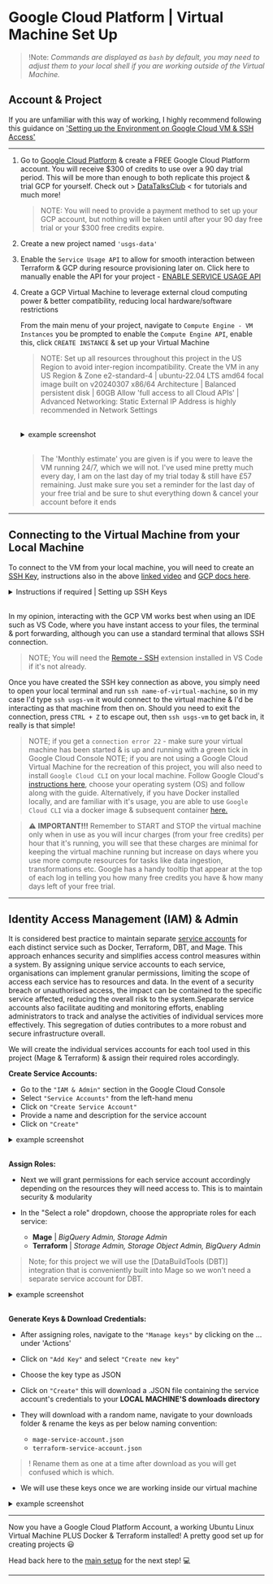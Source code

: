 # Google Cloud Platform | Virtual Machine Set Up

> !Note: _Commands are displayed as `bash` by default, you may need to adjust them to your local shell if you are working outside of the Virtual Machine._

## Account & Project

If you are unfamiliar with this way of working, I highly recommend following this guidance on ['Setting up the Environment on Google Cloud VM & SSH Access'](https://youtu.be/ae-CV2KfoN0?list=PL3MmuxUbc_hJed7dXYoJw8DoCuVHhGEQb)

----------------------

1. Go to [Google Cloud Platform](https://cloud.google.com) & create a FREE Google Cloud Platform account. You will receive $300 of credits to use over a 90 day trial period. This will be more than enough to both replicate this project & trial GCP for yourself. Check out > [DataTalksClub](https://www.youtube.com/c/DataTalksClub) < for tutorials and much more!

    > NOTE:  You will need to provide a payment method to set up your GCP account, but nothing will be taken until after your 90 day free trial or your $300 free credits expire.

2. Create a new project named `'usgs-data'`

3. Enable the `Service Usage API` to allow for smooth interaction between Terraform & GCP during resource provisioning later on. Click here to manually enable the API for your project - [ENABLE SERVICE USAGE API](https://console.cloud.google.com/apis/library/serviceusage.googleapis.com/)

4. Create a GCP Virtual Machine to leverage external cloud computing power & better compatibility, reducing local hardware/software restrictions

    From the main menu of your project, navigate to `Compute Engine - VM Instances` you be prompted to enable the `Compute Engine API`, enable this, click `CREATE INSTANCE` & set up your Virtual Machine

    > NOTE:
    >Set up all resources throughout this project in the US Region to avoid inter-region incompatibility. Create the VM in any US Region & Zone
    > e2-standard-4 | ubuntu-22.04 LTS amd64 focal image built on v20240307 x86/64 Architecture | Balanced persistent disk | 60GB
    >Allow 'full access to all Cloud APIs' | Advanced Networking: Static External IP Address is highly recommended in Network Settings

    <br>
    <details>
    <summary>example screenshot</summary>
    <img src="../images/machine-config1.jpg" alt="VM-CONFIG1" height="300" width="600">
    <img src="../images/machine-config2.jpg" alt="VM-CONFIG2" height="300" width="600">
    </details>
    <br>

    >The 'Monthly estimate' you are given is if you were to leave the VM running 24/7, which we will not. I've used mine pretty much every day, I am on the last day of my trial today & still have £57 remaining. Just make sure you set a reminder for the last day of your free trial and be sure to shut everything down & cancel your account before it ends

----------------------

## Connecting to the Virtual Machine from your Local Machine

To connect to the VM from your local machine, you will need to create an [SSH Key](https://cloud.google.com/compute/docs/instances/ssh), instructions also in the above [linked video](https://youtu.be/ae-CV2KfoN0?list=PL3MmuxUbc_hJed7dXYoJw8DoCuVHhGEQb) and [GCP docs here](https://cloud.google.com/compute/docs/connect/create-ssh-keys#linux-and-macos).


<details>
  <summary>Instructions if required | Setting up SSH Keys</summary>
 
Choose your preferred local directory to save your SSH keys securely in a hidden `.ssh` folder. The filename could be `gcp_vm_ssh` for example, `username` would be your preferred name

Open a local `Git Bash` terminal where `ssh-keygen` is pre-installed:

If you don't already have a folder for `SSH Keys` create one:

```bash
mkdir .ssh
```

```bash
ssh-keygen -t rsa -f ~/.ssh/KEY_FILENAME -C USERNAME -b 2048
```

`ssh-keygen` will save your private key file `~/.ssh/KEY_FILENAME` and your public key file `~/.ssh/KEY_FILENAME.pub`

Disply the contents of the file & copy it:

```bash
cat ~/.ssh/KEY_FILENAME.pub | clip
```

* Navigate back to Google Cloud Platform Console
* Back to the `Compute Engine` on the left menu
* Scroll down to `metadata` & click `SSH Keys` 
* Click `Add SSH Key` & paste the key into the box 
* Save the SSH Key 
* Go to the `Compute Engine` page & copy the `External IP Address`

Now go back to your Git Bash terminal & run: 

```bash
ssh -i ~/.ssh/KEY_FILENAME USERNAME@EXTERNAL_IP
```

Confirm with a `yes` - note; if you put a password in here, then you'll have to do this every time you log in so unless you require one for security, you can leave it blank by pressing `enter`

You should now see the homescreen of your Virtual Machine 

<img src="../images/bash-ssh-screen.jpg" alt="bash-ssh-login" height="300" width="600">

`Ctrl + D` to log out of the VM. We will now set up a `config` file to allow for easier access each time using just `ssh vm-name` 

```bash
touch ~/.ssh/config && nano ~/.ssh/config
```

```bash 
Host VM_NAME
    HostName VM_EXTERNAL_IP_ADDRESS
    User USERNAME_FROM_BEFORE 
    IdentityFile absolute/path/to/.ssh/key
```

`Ctrl + O` `Enter` `Ctrl + X` to write, save & exit 

Now, open a new terminal & type in `ssh VM-NAME` and you'll have instant access to your virtual machine! 😄

</details>

<br>

In my opinion, interacting with the GCP VM works best when using an IDE such as VS Code, where you have instant access to your files, the terminal & port forwarding, although you can use a standard terminal that allows SSH connection.
>NOTE; You will need the [Remote - SSH](https://marketplace.visualstudio.com/items?itemName=ms-vscode-remote.remote-ssh) extension installed in VS Code if it's not already.


Once you have created the SSH key connection as above, you simply need to open your local terminal and run `ssh name-of-virtual-machine`, so in my case I'd type `ssh usgs-vm` it would connect to the virtual machine & I'd be interacting as that machine from then on. Should you need to exit the connection, press `CTRL + Z` to escape out, then `ssh usgs-vm` to get back in, it really is that simple!

> NOTE; if you get a `connection error 22` - make sure your virtual machine has been started & is up and running with a green tick in Google Cloud Console
> NOTE; if you are not using a Google Cloud Virtual Machine for the recreation of this project, you will also need to install `Google Cloud CLI` on your local machine. Follow Google Cloud's [instructions here](https://cloud.google.com/sdk/docs/install-sdk), choose your operating system (OS) and follow along with the guide. Alternatively, if you have Docker installed locally, and are familiar with it's usage, you are able to use `Google Cloud CLI` via a docker image & subsequent container [here.](https://cloud.google.com/sdk/docs/downloads-docker)

> ⚠️ **IMPORTANT!!!** Remember to START and STOP the virtual machine only when in use as you will incur charges (from your free credits) per hour that it's running, you will see that these charges are minimal for keeping the virtual machine running but increase on days where you use more compute resources for tasks like data ingestion, transformations etc. Google has a handy tooltip that appear at the top of each log in telling you how many free credits you have & how many days left of your free trial.

----------------------

## Identity Access Management (IAM) & Admin

It is considered best practice to maintain separate [service accounts](https://cloud.google.com/iam/docs/service-account-overview/) for each distinct service such as Docker, Terraform, DBT, and Mage. This approach enhances security and simplifies access control measures within a system. By assigning unique service accounts to each service, organisations can implement granular permissions, limiting the scope of access each service has to resources and data. In the event of a security breach or unauthorised access, the impact can be contained to the specific service affected, reducing the overall risk to the system.Separate service accounts also facilitate auditing and monitoring efforts, enabling administrators to track and analyse the activities of individual services more effectively. This segregation of duties contributes to a more robust and secure infrastructure overall.

We will create the individual services accounts for each tool used in this project (Mage & Terraform) & assign their required roles accordingly.

**Create Service Accounts:**

* Go to the `"IAM & Admin"` section in the Google Cloud Console
* Select `"Service Accounts"` from the left-hand menu
* Click on `"Create Service Account"`
* Provide a name and description for the service account
* Click on `"Create"`

<details>
<summary>example screenshot</summary>

<img src="../images/service-account-setup1.jpg" alt="service-account-setup1" height="300" width="400">
</details>
<br>

**Assign Roles:**

* Next we will grant permissions for each service account accordingly depending on the resources they will need access to. This is to maintain security & modularity
* In the "Select a role" dropdown, choose the appropriate roles for each service:

  * __Mage__ | _BigQuery Admin, Storage Admin_
  * __Terraform__ | _Storage Admin, Storage Object Admin, BigQuery Admin_ 
  
>Note; for this project we will use the [DataBuildTools (DBT)] integration that is conveniently built into Mage so we won't need a separate service account for DBT.

<details>
<summary>example screenshot</summary>

<img src="../images/service-account-setup2.jpg" alt="service-account-setup2" height="300" width="300">

</details>
<br>

**Generate Keys & Download Credentials:**

* After assigning roles, navigate to the `"Manage keys"` by clicking on the ... under 'Actions'
* Click on `"Add Key"` and select `"Create new key"`
* Choose the key type as JSON
* Click on `"Create"` this will download a .JSON file containing the service account's credentials to your **LOCAL MACHINE'S downloads directory**
* They will download with a random name, navigate to your downloads folder & rename the keys as per below naming convention:

  * `mage-service-account.json`
  * `terraform-service-account.json`

> ! Rename them as one at a time after download as you will get confused which is which.

* We will use these keys once we are working inside our virtual machine

<details>
<summary>example screenshot</summary>
<img src="../images/service-account-keys.jpg" alt="serviceaccountkeys" height="300" width="800">
</details>

------------------------

Now you have a Google Cloud Platform Account, a working Ubuntu Linux Virtual Machine PLUS Docker & Terraform installed! A pretty good set up for creating projects 😃

Head back here to the [main setup](../setup.md) for the next step! 💻

------------------------
